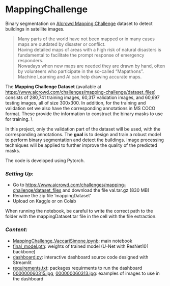 # MappingChallenge
Binary segmentation on [AIcrowd Mapping Challenge](https://www.aicrowd.com/challenges/mapping-challenge) dataset to detect buildings in satellite images.

> Many parts of the world have not been mapped or in many cases maps are outdated by disaster or conflict. \
> Having detailed maps of areas with a high risk of natural disasters is fundamental to facilitate the prompt response of emergency responders. \
> Nowadays when new maps are needed they are drawn by hand, often by volunteers who participate in the so-called “Mapathons”. \
> Machine Learning and AI can help drawing accurate maps.


The **Mapping Challenge Dataset** (available at https://www.aicrowd.com/challenges/mapping-challenge/dataset_files) consists of 280,741 training images, 60,317 validation images, and 60,697 testing images, all of size 300x300. In addition, for the training and validation set we also have the corresponding annotations in MS COCO format. These provide the information to construct the binary masks to use for training. \

In this project, only the validation part of the dataset will be used, with the corresponding annotations. The **goal** is to design and train a robust model to perform binary segmentation and detect the buildings. Image processing techniques will be applied to further improve the quality of the predicted masks.

The code is developed using Pytorch.

### _Setting Up_:
- Go to https://www.aicrowd.com/challenges/mapping-challenge/dataset_files and download the file val.tar.gz (830 MB)
-	Rename the zip file ‘mappingDataset’
-	Upload on Kaggle or on Colab

  When running the notebook, be careful to write the correct path to the folder with the mappingDataset.tar file in the cell with the file extraction.

### _Content:_
- [MappingChallenge_VaccariSimone.ipynb](https://github.com/MomiQB/MappingChallenge/blob/main/MappingChallenge_VaccariSimone.ipynb): main notebook
- [final_model.pth](https://github.com/MomiQB/MappingChallenge/blob/main/final_model.pth): weights of trained model (U-Net with ResNet101 backbone)
- [dashboard.py](https://github.com/MomiQB/MappingChallenge/blob/main/dashboard.py): interactive dashboard source code designed with Streamlit
- [requirements.txt](https://github.com/MomiQB/MappingChallenge/blob/main/requirements.txt): packages requirments to run the dashboard
- [000000060315.jpg](https://github.com/MomiQB/MappingChallenge/blob/main/000000060315.jpg), [000000060313.jpg](https://github.com/MomiQB/MappingChallenge/blob/main/000000060313.jpg): examples of images to use in the dashboard





